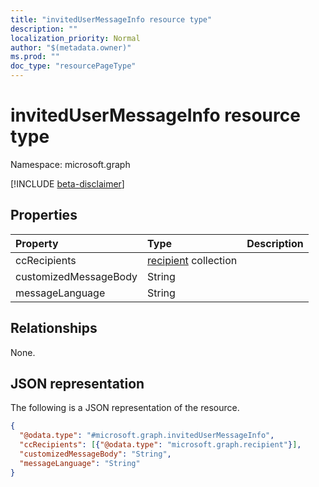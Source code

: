 ```yaml
---
title: "invitedUserMessageInfo resource type"
description: ""
localization_priority: Normal
author: "$(metadata.owner)"
ms.prod: ""
doc_type: "resourcePageType"
---
```


# invitedUserMessageInfo resource type

Namespace: microsoft.graph

[!INCLUDE [beta-disclaimer](../../includes/beta-disclaimer.md)]

## Properties

| Property              | Type                                              | Description |
| :-------------------- | :------------------------------------------------ | :---------- |
| ccRecipients          | [recipient](../resources/recipient.md) collection |             |
| customizedMessageBody | String                                            |             |
| messageLanguage       | String                                            |             |

## Relationships

None.

## JSON representation

The following is a JSON representation of the resource.

<!-- {
  "blockType": "resource",
  "@odata.type": "microsoft.graph.invitedUserMessageInfo",
}
-->

```json
{
  "@odata.type": "#microsoft.graph.invitedUserMessageInfo",
  "ccRecipients": [{"@odata.type": "microsoft.graph.recipient"}],
  "customizedMessageBody": "String",
  "messageLanguage": "String"
}
```